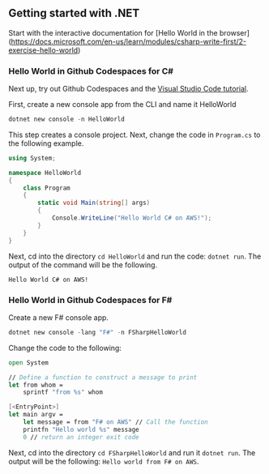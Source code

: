 ## Getting started with .NET

Start with the interactive documentation for [Hello World in the browser]
(https://docs.microsoft.com/en-us/learn/modules/csharp-write-first/2-exercise-hello-world)

### Hello World in Github Codespaces for C#

Next up, try out Github Codespaces and the [Visual Studio Code tutorial](https://code.visualstudio.com/docs/languages/dotnet).

First, create a new console app from the CLI and name it HelloWorld
```powershell
dotnet new console -n HelloWorld
```

This step creates a console project. Next, change the code in `Program.cs` to the following example.

```csharp
using System;

namespace HelloWorld
{
    class Program
    {
        static void Main(string[] args)
        {
            Console.WriteLine("Hello World C# on AWS!");
        }
    }
}

```

Next, cd into the directory `cd HelloWorld` and run the code: `dotnet run`. The output of the command will be the following.

```
Hello World C# on AWS!
```

### Hello World in Github Codespaces for F#

Create a new F# console app.

```powershell
dotnet new console -lang "F#" -n FSharpHelloWorld
```

Change the code to the following:

```fsharp
open System

// Define a function to construct a message to print
let from whom =
    sprintf "from %s" whom

[<EntryPoint>]
let main argv =
    let message = from "F# on AWS" // Call the function
    printfn "Hello world %s" message
    0 // return an integer exit code
```


Next, cd into the directory `cd FSharpHelloWorld` and run it `dotnet run`.
The output will be the following: `Hello world from F# on AWS`.


